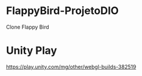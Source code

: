 # FlappyBird-ProjetoDIO
 Clone Flappy Bird

# Unity Play
https://play.unity.com/mg/other/webgl-builds-382519
